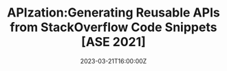 ---
title: APIzation:Generating Reusable APIs from StackOverflow Code Snippets [ASE 2021]

# Talk start and end times.
#   End time can optionally be hidden by prefixing the line with `#`.
date: '2023-03-21T16:00:00Z'
# date_end: '2030-07-01T15:00:00Z'
# Schedule page publish date (NOT talk date).
publishDate: '2017-01-01T00:00:00Z'

tags: [Paper Symposium]

doi: 'https://doi.org/10.1109/ASE51524.2021.9678576'

# Is this a featured talk? (true/false)
featured: false
share: false

external_link: '/presentation/apization/2023-03-21-APIzation.pdf'
---